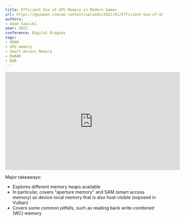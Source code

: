 ```yaml
---
title: Efficient Use of GPU Memory in Modern Games
url: https://gpuopen.com/wp-content/uploads/2022/01/Efficient-Use-of-GPU-Memory-Digital-Dragons-2021.pdf
authors:
- Adam Sawicki
year: 2022
conference: Digital Dragons
tags:
- VRAM
- GPU memory
- Smart Access Memory
- ReBAR
- BAR
---
```


<iframe width="560" height="315" src="https://www.youtube.com/embed/ML0YC77bSOc" title="YouTube video player" frameborder="0" allow="accelerometer; autoplay; clipboard-write; encrypted-media; gyroscope; picture-in-picture" allowfullscreen></iframe>

Major takeaways:

- Explores different memory heaps available
- In particular, covers "aperture memory" and SAM (smart access memory) as device-local memory that is also host-visible (exposed in Vulkan)
- Covers some common pitfalls, such as reading back write-combined (WC) memory
